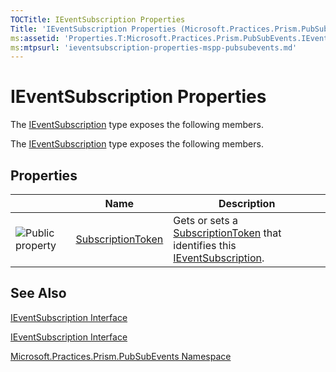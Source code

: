 ```yaml
---
TOCTitle: IEventSubscription Properties
Title: 'IEventSubscription Properties (Microsoft.Practices.Prism.PubSubEvents)'
ms:assetid: 'Properties.T:Microsoft.Practices.Prism.PubSubEvents.IEventSubscription'
ms:mtpsurl: 'ieventsubscription-properties-mspp-pubsubevents.md'
---
```

# IEventSubscription Properties

The [IEventSubscription](ieventsubscription-interface-mspp-pubsubevents.md) type exposes the following members.

The [IEventSubscription](https://msdn.microsoft.com/library/microsoft.practices.prism.pubsubevents.ieventsubscription) type exposes the following members.
## Properties

<table>

<thead>
<tr class="header">
<th> </th>
<th>Name</th>
<th>Description</th>
</tr>
</thead>
<tbody>
<tr class="odd">
<td><img src="https://msdn.microsoft.com/en-us/Dn736151.pubproperty(en-us,PandP.50).gif" title="Public property" /></td>
<td><a href="ieventsubscription-subscriptiontoken-property-mspp-pubsubevents.md">SubscriptionToken</a></td>
<td><div class="summary">
Gets or sets a <a href="ieventsubscription-subscriptiontoken-property-mspp-pubsubevents.md">SubscriptionToken</a> that identifies this <a href="ieventsubscription-interface-mspp-pubsubevents.md">IEventSubscription</a>.
</div></td>
</tr>
</tbody>
</table>

## See Also

[IEventSubscription Interface](ieventsubscription-interface-mspp-pubsubevents.md)

[IEventSubscription Interface](https://msdn.microsoft.com/library/microsoft.practices.prism.pubsubevents.ieventsubscription)
[Microsoft.Practices.Prism.PubSubEvents Namespace](mspp-pubsubevents-namespace.md)
